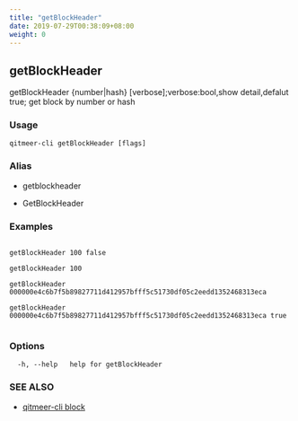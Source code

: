 ```yaml
---
title: "getBlockHeader"
date: 2019-07-29T00:38:09+08:00
weight: 0
---
```


## getBlockHeader

getBlockHeader {number|hash} [verbose];verbose:bool,show detail,defalut true; get block by number or hash

### Usage

```
qitmeer-cli getBlockHeader [flags]
```



### Alias

- getblockheader

- GetBlockHeader

### Examples

```

getBlockHeader 100 false

getBlockHeader 100

getBlockHeader 000000e4c6b7f5b89827711d412957bfff5c51730df05c2eedd1352468313eca

getBlockHeader 000000e4c6b7f5b89827711d412957bfff5c51730df05c2eedd1352468313eca true
	
```

### Options

```
  -h, --help   help for getBlockHeader
```

### SEE ALSO

* [qitmeer-cli block](/en/reference/qitmeer-cli/block/)	 

